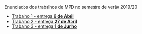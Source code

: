 Enunciados dos trabalhos de MPD no semestre de verão 2019/20

* [Trabalho 1 - entrega **6 de Abril**](trabalho1.md)
* [Trabalho 2 - entrega **27 de Abril**](trabalho2.md)
* [Trabalho 3 - entrega **1 de Junho**](trabalho3.md)
